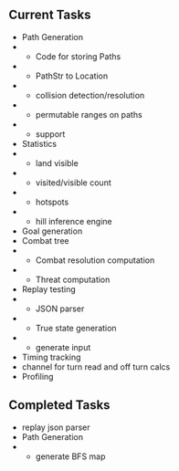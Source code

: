 ## Current Tasks

* Path Generation
* * Code for storing Paths
* * PathStr to Location
* * collision detection/resolution
* * permutable ranges on paths
* * support
* Statistics
* * land visible
* * visited/visible count
* * hotspots
* * hill inference engine
* Goal generation
* Combat tree
* * Combat resolution computation
* * Threat computation
* Replay testing
* * JSON parser
* * True state generation
* * generate input
* Timing tracking
* channel for turn read and off turn calcs
* Profiling

## Completed Tasks
* replay json parser
* Path Generation
* * generate BFS map
